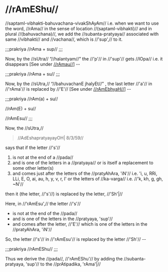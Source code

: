 # //rAmEShu//

//saptamI-vibhakti-bahuvachana-vivakShAyAm// i.e. when we want to use
the word, //rAma// in the sense of location //(saptamI-vibhakti)// and
in plural //(bahuvachana)//, we add the //subanta-pratyaya// associated
with same //vibhakti// and //vachana//, which is //'sup',// to it.

;;;prakriya
//rAma + sup//
;;;

Now, by the //sUtra// “//halantyam//” the //'p'// in //'sup'// gets
//lOpa// i.e. it disappears \[See under
[//rAmau//](#/shadlinga-prakaranam/raama-sabdah/raama-2-2)] --

;;;prakriya
//rAma + su//
;;;

Now, by the //sUtra,// “//bahuvachanE jhalyEt//” , the last letter
//'a'// in //'rAma'// is replaced by //'E'// \[See under
[//rAmEbhyaH//](#/shadlinga-prakaranam/raama-sabdah/raama-4-3)] --

;;;prakriya
//rAm(a) + su//

//rAm(E) + su//

//rAmEsu//
;;;

Now, the //sUtra,//

> //AdEshapratyayayOH| 8/3/59//

says that if the letter //'s'//

1.  is not at the end of a //pada//
2.  and is one of the letters in a //pratyaya// or is itself a
    replacement to some other letter(s)
3.  and comes just after the letters of the //pratyAhAra, 'iN'// i.e.
    <vt>'i, u, RRi, LLi, E, O, ai, au, h, y, v, r, l'</vt> or the
    letters of //ka-varga// i.e. //'k, kh, g, gh, ~N'//

then it (the letter, //'s'//) is replaced by the letter, //'Sh'|//

Here, in //'rAmEsu',// the letter //'s'//

-   is not at the end of the //pada//
-   and is one of the letters in the //pratyaya, 'sup'//
-   and comes after the letter, //'E'// which is one of the letters in
    the //pratyAhAra, 'iN'//

So, the letter //'s'// in //'rAmEsu'// is replaced by the letter
//'Sh'// --

;;;prakriya
//rAmEShu//
;;;

Thus we derive the //pada//, //'rAmEShu'// by adding the
//subanta-pratyaya, 'sup'// to the //prAtipadika, 'rAma'|//
